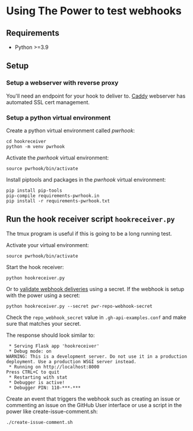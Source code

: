 # Using The Power to test webhooks

## Requirements

- Python >=3.9

## Setup
### Setup a webserver with reverse proxy
You'll need an endpoint for your hook to deliver to. [Caddy](https://caddyserver.com/docs/) webserver has automated SSL cert management.

### Setup a python virtual environment
Create a python virtual environment called *pwrhook*:

```shell
cd hookreceiver
python -m venv pwrhook
```

Activate the *pwrhook* virtual environment:
```shell
source pwrhook/bin/activate
```

Install piptools and packages in the *pwrhook* virtual environment:
```shell
pip install pip-tools
pip-compile requirements-pwrhook.in
pip install -r requirements-pwrhook.txt
```

## Run the hook receiver script `hookreceiver.py`
The tmux program is useful if this is going to be a long running test.

Activate your virtual environment:

```shell
source pwrhook/bin/activate
```

Start the hook receiver:

```shell
python hookreceiver.py 

```

Or to [validate webhook deliveries](https://docs.github.com/en/enterprise-cloud@latest/webhooks/using-webhooks/validating-webhook-deliveries) using a secret. If the webhook is setup with the power using a secret:

```shell
python hookreceiver.py --secret pwr-repo-webhook-secret

```

Check the `repo_webhook_secret` value in `.gh-api-examples.conf` and make sure that matches your secret.

The response should look similar to:

```shell
 * Serving Flask app 'hookreceiver'
 * Debug mode: on
WARNING: This is a development server. Do not use it in a production deployment. Use a production WSGI server instead.
 * Running on http://localhost:8000
Press CTRL+C to quit
 * Restarting with stat
 * Debugger is active!
 * Debugger PIN: 110-***-***

```

Create an event that triggers the webhook such as creating an issue or commenting an issue on the GitHub User interface or use a script in the power like create-issue-comment.sh:

```shell
./create-issue-comment.sh

```
